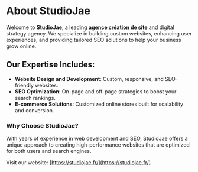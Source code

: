# About StudioJae

Welcome to **StudioJae**, a leading **[agence création de site](https://studiojae.fr/)** and digital strategy agency. We specialize in building custom websites, enhancing user experiences, and providing tailored SEO solutions to help your business grow online.  

## Our Expertise Includes:  
- **Website Design and Development**: Custom, responsive, and SEO-friendly websites.  
- **SEO Optimization**: On-page and off-page strategies to boost your search rankings.  
- **E-commerce Solutions**: Customized online stores built for scalability and conversion.  

### Why Choose StudioJae?  
With years of experience in web development and SEO, StudioJae offers a unique approach to creating high-performance websites that are optimized for both users and search engines.  

Visit our website: [https://studiojae.fr/](https://studiojae.fr/)  
